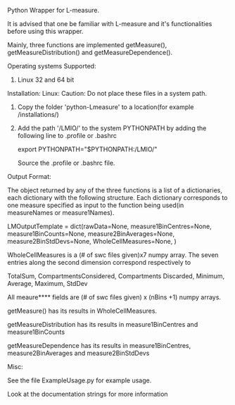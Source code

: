 Python Wrapper for L-measure.

It is advised that one be familiar with L-measure and it's functionalities before using this wrapper.

Mainly, three functions are implemented getMeasure(), getMeasureDistribution() and
getMeasureDependence().

Operating systems Supported:
1. Linux 32 and 64 bit

Installation:
Linux:
Caution: Do not place these files in a system path.
 1. Copy the folder 'python-Lmeasure' to a location(for example <home directory>/installations/)
 2. Add the path '<path to python-Lmeasure>/LMIO/' to the system PYTHONPATH  by adding the following line to .profile or .bashrc

    export PYTHONPATH="$PYTHONPATH:<path to python-Lmeasure>/LMIO/"

    Source the .profile or .bashrc file.


Output Format:

The object returned by any of the three functions is a list of a dictionaries, each dictionary with the following
structure. Each dictionary corresponds to one measure specified as input to the function being used(in measureNames or
measure1Names).

LMOutputTemplate = dict(rawData=None,
                    measure1BinCentres=None,
                    measure1BinCounts=None,
                    measure2BinAverages=None,
                    measure2BinStdDevs=None,
                    WholeCellMeasures=None,
                    )


WholeCellMeasures is a (# of swc files given)x7 numpy array. The seven entries along the second dimension correspond
respectively to

TotalSum, CompartmentsConsidered, Compartments Discarded, Minimum, Average, Maximum, StdDev

All meaure**** fields are (# of swc files given) x (nBins +1) numpy arrays.

getMeasure() has its results in WholeCellMeasures.

getMeasureDistribution has its results in measure1BinCentres and measure1BinCounts

getMeasureDependence has its results in measure1BinCentres, measure2BinAverages and measure2BinStdDevs


Misc:

See the file ExampleUsage.py for example usage.

Look at the documentation strings for more information
